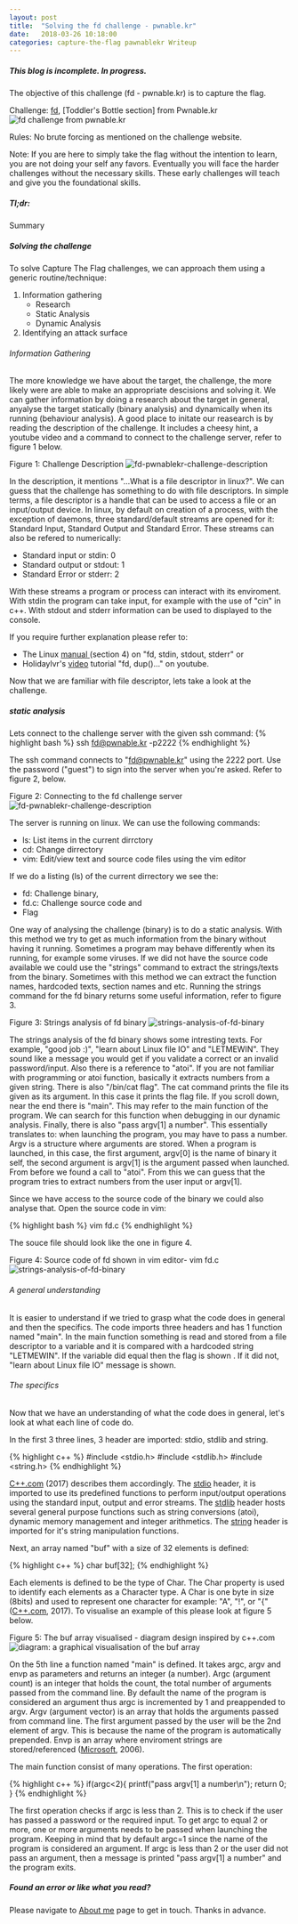 ```yaml
---
layout: post
title:  "Solving the fd challenge - pwnable.kr"
date:   2018-03-26 10:18:00
categories: capture-the-flag pawnablekr Writeup  
---
```


##### This blog is incomplete. In progress.

The objective of this challenge (fd - pwnable.kr) is to capture the flag.

Challenge: <a href="http://www.pwnable.kr/play.php" target="_blank">fd</a>, [Toddler's Bottle section] from Pwnable.kr
<img alt="fd challenge from pwnable.kr" src="http://www.wmon.com.tw/RO/photo/card/poring.jpg"/>

Rules:
No brute forcing as mentioned on the challenge website.

Note: If you are here to simply take the flag without the intention to learn, you are not doing your self any favors. Eventually you will face the harder challenges without the necessary skills. These early challenges will teach and give you the foundational skills.

##### Tl;dr:
Summary


##### Solving the challenge
To solve Capture The Flag challenges, we can approach them using a generic routine/technique:

1. Information gathering
    + Research
    + Static Analysis
    + Dynamic Analysis
2. Identifying an attack surface

###### Information Gathering
The more knowledge we have about the target, the challenge, the more likely were are able to make an appropriate descisions and solving it. We can gather information by doing a research about the target in general, anyalyse the target statically (binary analysis) and dynamically when its running (behaviour analysis).
A good place to initate our reasearch is by reading the description of the challenge. It includes a cheesy hint, a youtube video and a command to connect to the challenge server, refer to figure 1 below.

Figure 1: Challenge Description
![fd-pwnablekr-challenge-description](/assets/images/fd-pwnablekr/fd_chall_desc.png)

In the description, it mentions "...What is a file descriptor in linux?". We can guess that the challenge has something to do with file descriptors. In simple terms, a file descriptor is a handle that can be used to access a file or an input/output device. In linux, by default on creation of a process, with the exception of daemons, three standard/default streams are opened for it: Standard Input, Standard Output and Standard Error. These streams can also be refered to numerically:
+ Standard input or stdin: 0
+ Standard output or stdout: 1
+ Standard Error or stderr: 2

With these streams a program or process can interact with its enviroment. With stdin the program can take input, for example with the use of "cin" in c++. With stdout and stderr information can be used to displayed to the console.

If you require further explanation please refer to:
+ The Linux <a href="http://man7.org/linux/man-pages/man3/stdout.3.html#SYNOPSIS " target="_blank">manual </a>(section 4) on "fd, stdin, stdout, stderr" or
+ Holidaylvr's <a href="https://www.youtube.com/watch?v=EqndHT606Tw" target="_blank">video</a> tutorial "fd, dup()..." on youtube. 

Now that we are familiar with file descriptor, lets take a look at the challenge.

##### static analysis
Lets connect to the challenge server with the given ssh command:
{% highlight bash %}
    ssh fd@pwnable.kr -p2222
{% endhighlight %}

The ssh command connects to "fd@pwnable.kr" using the 2222 port. Use the password ("guest") to sign into the server when you're asked. Refer to figure 2, below.

Figure 2: Connecting to the fd challenge server
![fd-pwnablekr-challenge-description](/assets/images/fd-pwnablekr/connecting-to-fd.png)

The server is running on linux. We can use the following commands:
+ ls: List items in the current dirrctory
+ cd: Change dirrectory
+ vim: Edit/view text and source code files using the vim editor 

If we do a listing (ls) of the current dirrectory we see the:
+ fd: Challenge binary,
+ fd.c: Challenge source code and
+ Flag

One way of analysing the challenge (binary) is to do a static analysis. With this method we try to get as much information from the binary without having it running. Sometimes  a program may behave differently when its running, for example some viruses. If we did not have the source code available we could use the "strings" command to extract the strings/texts from the binary. Sometimes with this method we can extract the function names, hardcoded texts, section names and etc. Running the strings command for the fd binary returns some useful information, refer to figure 3.

Figure 3: Strings analysis of fd binary
![strings-analysis-of-fd-binary](/assets/images/fd-pwnablekr/fd-strings_analysis.png)

The strings analysis of the fd binary shows some intresting texts. For example, "good job :)", "learn about Linux file IO" and "LETMEWIN". They sound like a message you would get if you validate a correct or an invalid password/input. Also there is a reference to "atoi". If you are not familiar with programming or atoi function, basically it extracts numbers from a given string. There is also "/bin/cat flag". The cat command prints the file its given as its argument. In this case it prints the flag file. If you scroll down, near the end there is "main". This may refer to the main function of the program. We can search for this function when debugging in our dynamic analysis. Finally, there is also "pass argv[1] a number". This essentially translates to: when launching the program, you may have to pass a number. Argv is a structure where arguments are stored. When a program is launched, in this case, the first argument, argv[0] is the name of binary it self, the second argument is argv[1] is the argument passed when launched. From before we found a call to "atoi". From this we can guess that the program tries to extract numbers from the user input or argv[1].

Since we have access to the source code of the binary we could also analyse that. Open the source code in vim:

{% highlight bash %}
    vim fd.c
{% endhighlight %}

The souce file should look like the one in figure 4.

Figure 4: Source code of fd shown in vim editor- vim fd.c
![strings-analysis-of-fd-binary](/assets/images/fd-pwnablekr/fd-source-file-vim.png)

###### A general understanding

It is easier to understand if we tried to grasp what the code does in general and then the specifics. The code imports three headers and has 1 function named "main". In the main function something is read and stored from a file descriptor to a variable and it is compared with a hardcoded string "LETMEWIN". If the variable did equal then the flag is shown . If it did not, "learn about Linux file IO" message is shown. 

###### The specifics
Now that we have an understanding of what the code does in general, let's look at what each line of code do. 

In the first 3 three lines, 3 header are imported: stdio, stdlib and string.

{% highlight c++ %}
    #include <stdio.h>
    #include <stdlib.h>
    #include <string.h>
{% endhighlight %}

<a href="http://www.cplusplus.com/" target="_blank"> C++.com</a> (2017) describes them accordingly. The <a href="http://www.cplusplus.com/reference/cstio/" target="_blank">stdio</a> header, it is imported to use its predefined functions to perform input/output operations using the standard input, output and error streams. The <a href="http://www.cplusplus.com/reference/csstdlib/" target="_blank">stdlib</a> header hosts several general purpose functions such as string conversions (atoi), dynamic memory management and integer arithmetics. The <a href="http://www.cplusplus.com/reference/cstring" target="_blank">string</a> header is imported for it's string manipulation functions. 



Next, an array named "buf" with a size of 32 elements is defined:

{% highlight c++ %}
    char buf[32];
{% endhighlight %}

Each elements is defined to be the type of Char. The Char property is used to identify each elements as a Character type. A Char is one byte in size (8bits) and used to represent one character for example: "A", "!", or "{" (<a href="http://www.cplusplus.com/doc/tutorial/variables/" target="_blank">C++.com</a>, 2017). To visualise an example of this please look at figure 5 below.

Figure 5: The buf array visualised - diagram design inspired by c++.com
![diagram: a graphical visualisation of the buf array](/assets/images/fd-pwnablekr/buf-array-fd.jpg)

On the 5th line a function named "main" is defined. It takes argc, argv and envp as parameters and returns an integer (a number). Argc (argument count) is an integer that holds the count, the total number of arguments passed from the command line. By default the name of the program is considered an argument thus argc is incremented by 1 and preappended to argv. Argv (argument vector) is an array that holds the arguments passed from command line. The first argument passed by the user will be the 2nd element of argv. This is because the name of the program is automatically prepended. Envp is an array where enviroment strings are stored/referenced (<a href="https://docs.microsoft.com/en-us/previous-versions/visualstudio/visual-studio-6.0/aa299386(v=vs.60)" target="_blank">Microsoft</a>, 2006).

The main function consist of many operations. The first operation:

{% highlight c++ %}
    if(argc<2){
        printf("pass argv[1] a number\n");
        return 0;
    }
{% endhighlight %}


 The first operation checks if argc is less than 2. This is to check if the user has passed a password or the required input. To get argc to equal 2 or more, one or more arguments needs to be passed when launching the program. Keeping in mind that by default argc=1 since the name of the program is considered an argument. If argc is less than 2 or the user did not pass an argument, then a message is printed "pass argv[1] a number" and the program exits.


##### Found an error or like what you read?
Please navigate to <a href="khz-intl.github.io/about" target="_blank">About me</a> page to get in touch. Thanks in advance.